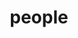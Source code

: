 ---
layout: profiles
permalink: /people/
title: people
description: members of the lab or group
nav: true
nav_order: 7

profiles:
  # if you want to include more than one profile, just replicate the following block
  # and create one content file for each profile inside _pages/
  - align: right
    image: fy24yilmazlab.png
    content: about_einstein.md
    image_circular: false # crops the image to make it circular
    more_info: >
      <p>Graduation day for Yilmaz lab</p>
  - align: right
    image: fy24.jpg
    content: about_einstein.md
    image_circular: false # crops the image to make it circular
    more_info: >
      <p>Group photo for FY24</p>
  - align: left
    image: fy23.png
    content: about_einstein.md
    image_circular: false # crops the image to make it circular
    more_info: >
      <p>Group photo for FY23</p>
  - align: right
    image: fy22.png
    content: about_einstein.md
    image_circular: false # crops the image to make it circular
    more_info: >
      <p>Group photo for FY22</p>
---